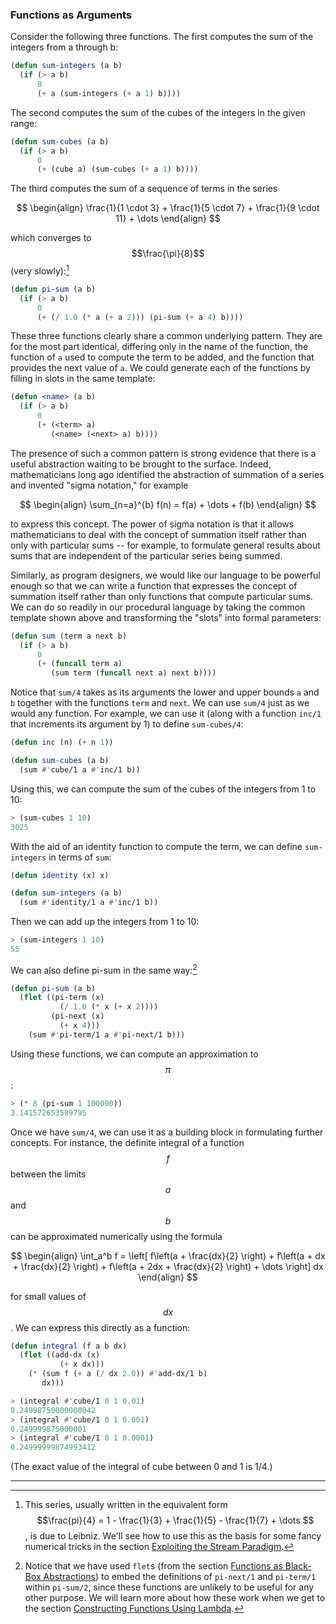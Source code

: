 ### Functions as Arguments

Consider the following three functions. The first computes the sum of the integers from a through b:

```lisp
(defun sum-integers (a b)
  (if (> a b)
      0
      (+ a (sum-integers (+ a 1) b))))
```

The second computes the sum of the cubes of the integers in the given range:

```lisp
(defun sum-cubes (a b)
  (if (> a b)
      0
      (+ (cube a) (sum-cubes (+ a 1) b))))
```

The third computes the sum of a sequence of terms in the series

$$
\begin{align}
\frac{1}{1 \cdot 3} + \frac{1}{5 \cdot 7} + \frac{1}{9 \cdot 11} + \dots
\end{align}
$$

which converges to $$\frac{\pi}{8}$$ (very slowly):[^1]

```lisp
(defun pi-sum (a b)
  (if (> a b)
      0
      (+ (/ 1.0 (* a (+ a 2))) (pi-sum (+ a 4) b))))
```

These three functions clearly share a common underlying pattern. They are for the most part identical, differing only in the name of the function, the function of ``a`` used to compute the term to be added, and the function that provides the next value of ``a``. We could generate each of the functions by filling in slots in the same template:

```lisp
(defun <name> (a b)
  (if (> a b)
      0
      (+ (<term> a)
         (<name> (<next> a) b))))
```

The presence of such a common pattern is strong evidence that there is a useful abstraction waiting to be brought to the surface. Indeed, mathematicians long ago identified the abstraction of summation of a series and invented "sigma notation," for example

$$
\begin{align}
\sum_{n=a}^{b} f(n) = f(a) + \dots + f(b)
\end{align}
$$

to express this concept. The power of sigma notation is that it allows mathematicians to deal with the concept of summation itself rather than only with particular sums -- for example, to formulate general results about sums that are independent of the particular series being summed.

Similarly, as program designers, we would like our language to be powerful enough so that we can write a function that expresses the concept of summation itself rather than only functions that compute particular sums. We can do so readily in our procedural language by taking the common template shown above and transforming the "slots" into formal parameters:

```lisp
(defun sum (term a next b)
  (if (> a b)
      0
      (+ (funcall term a)
         (sum term (funcall next a) next b))))
```

Notice that ``sum/4`` takes as its arguments the lower and upper bounds ``a`` and ``b`` together with the functions ``term`` and ``next``. We can use ``sum/4`` just as we would any function. For example, we can use it (along with a function ``inc/1`` that increments its argument by 1) to define ``sum-cubes/4``:

```lisp
(defun inc (n) (+ n 1))

(defun sum-cubes (a b)
  (sum #'cube/1 a #'inc/1 b))
```

Using this, we can compute the sum of the cubes of the integers from 1 to 10:

```lisp
> (sum-cubes 1 10)
3025
```

With the aid of an identity function to compute the term, we can define ``sum-integers`` in terms of ``sum``:

```lisp
(defun identity (x) x)

(defun sum-integers (a b)
  (sum #'identity/1 a #'inc/1 b))
```

 Then we can add up the integers from 1 to 10:

```lisp
> (sum-integers 1 10)
55
```

We can also define pi-sum in the same way:[^2]

```lisp
(defun pi-sum (a b)
  (flet ((pi-term (x)
           (/ 1.0 (* x (+ x 2))))
         (pi-next (x)
           (+ x 4)))
    (sum #'pi-term/1 a #'pi-next/1 b)))
```

Using these functions, we can compute an approximation to $$\pi$$:

```lisp
> (* 8 (pi-sum 1 100000))
3.141572653589795
```

Once we have ``sum/4``, we can use it as a building block in formulating further concepts. For instance, the definite integral of a function $$f$$ between the limits $$a$$ and $$b$$ can be approximated numerically using the formula

$$
\begin{align}
\int_a^b f = \left[
f\left(a + \frac{dx}{2} \right) +
f\left(a + dx + \frac{dx}{2} \right) +
f\left(a + 2dx + \frac{dx}{2} \right) + \dots
\right] dx
\end{align}
$$

for small values of $$dx$$. We can express this directly as a function:

```lisp
(defun integral (f a b dx)
  (flet ((add-dx (x)
           (+ x dx)))
    (* (sum f (+ a (/ dx 2.0)) #'add-dx/1 b)
       dx)))
```

```lisp
> (integral #'cube/1 0 1 0.01)
0.24998750000000042
> (integral #'cube/1 0 1 0.001)
0.249999875000001
> (integral #'cube/1 0 1 0.0001)
0.24999999874993412
```

(The exact value of the integral of cube between 0 and 1 is 1/4.)

----

[^1]: This series, usually written in the equivalent form $$\frac{pi}{4} = 1 - \frac{1}{3} + \frac{1}{5} - \frac{1}{7} + \dots $$, is due to Leibniz. We'll see how to use this as the basis for some fancy numerical tricks in the section [Exploiting the Stream Paradigm]().

[^2]: Notice that we have used ``flet``s (from the section [Functions as Black-Box Abstractions]()) to embed the definitions of ``pi-next/1`` and ``pi-term/1`` within ``pi-sum/2``, since these functions are unlikely to be useful for any other purpose. We will learn more about how these work when we get to the section [Constructing Functions Using Lambda]().




